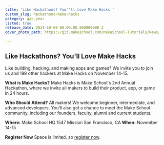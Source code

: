```yaml
---
title: 'Like Hackathons? You''ll Love Make Hacks '
custom_slug: hackathons-make-hacks
category: gap_year
listed: true
release_date: 2014-10-09 00:00:00.000000000 Z
cover_photo_path: https://git.makeschool.com/MakeSchool-Tutorials/News/210b59dac345f9486a578d8b3ab0ba9e926a3b08//6f9b54e7-cbc0-406a-aa1b-36db36c177bc/cover_photo.jpeg

---
```

Like Hackathons? You'll Love Make Hacks 
---------------------------------------------------------------------
Like building, hacking, and making apps and games? We invite you to join us and 199 other hackers at Make Hacks on November 14-15.

**What is Make Hacks?** 
Make Hacks is Make School's 2nd Annual Hackathon, where we invite all makers to build their product, app, or game in 24 hours. 

**Who Should Attend?** 
All makers! We welcome beginner, intermediate, and advanced developers. You'll also get a chance to meet the Make School community, including our founders, faculty, alumni and current students.

**Where:**
Make School HQ
1547 Mission
San Francisco, CA 
**When:**
November 14-15

**Register Now**
Space is limited, so [register now](https://www.makeschool.com/hackathon#register). 